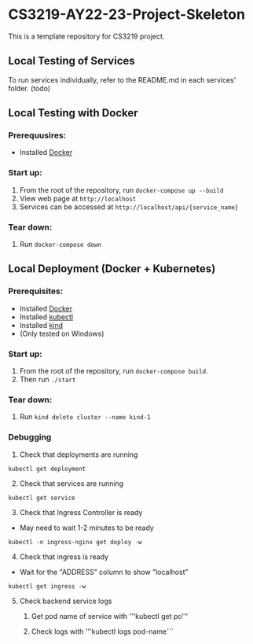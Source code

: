 # CS3219-AY22-23-Project-Skeleton

This is a template repository for CS3219 project.

## Local Testing of Services

To run services individually, refer to the README.md in each services' folder. (todo)

## Local Testing with Docker

### Prerequusires:

- Installed [Docker](https://docs.docker.com/get-docker/)

### Start up:

1. From the root of the repository, run `docker-compose up --build`
2. View web page at `http://localhost`
3. Services can be accessed at `http://localhost/api/{service_name}`

### Tear down:

1. Run `docker-compose down`

## Local Deployment (Docker + Kubernetes)

### Prerequisites:

- Installed [Docker](https://docs.docker.com/get-docker/)
- Installed [kubectl](https://kubernetes.io/docs/tasks/tools/install-kubectl-windows/)
- Installed [kind](https://kind.sigs.k8s.io/docs/user/quick-start/)
- (Only tested on Windows)

### Start up:

1. From the root of the repository, run `docker-compose build`.
2. Then run `./start`

### Tear down:

1. Run `kind delete cluster --name kind-1`

### Debugging

1. Check that deployments are running

```
kubectl get deployment
```

2. Check that services are running

```
kubectl get service
```

3. Check that Ingress Controller is ready

- May need to wait 1-2 minutes to be ready

```
kubectl -n ingress-nginx get deploy -w
```

4. Check that ingress is ready

- Wait for the "ADDRESS" column to show "localhost"

```
kubectl get ingress -w
```

5. Check backend service logs

   1. Get pod name of service with '''kubectl get po'''

   2. Check logs with '''kubectl logs pod-name```
